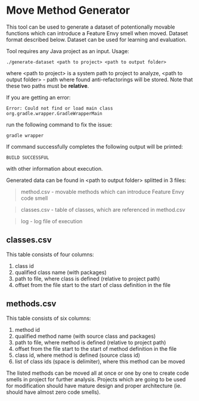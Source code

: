 # Move Method Generator

This tool can be used to generate a dataset of potentionally movable functions which can introduce a Feature Envy smell when moved. Dataset format described below. Dataset can be used for learning and evaluation.

Tool requires any Java project as an input.
Usage:
```
./generate-dataset <path to project> <path to output folder>
```
where \<path to project\> is a system path to project to analyze, \<path to output folder\> - path where found anti-refactorings will be stored. Note that these two paths must be **relative**.

If you are getting an error: 
```
Error: Could not find or load main class org.gradle.wrapper.GradleWrapperMain
```
run the following command to fix the issue:
```
gradle wrapper
```

If command successfully completes the following output will be printed:
```
BUILD SUCCESSFUL
```
with other information about execution. 

Generated data can be found in \<path to output folder\> splitted in 3 files:
> method.csv - movable methods which can introduce Feature Envy code smell

> classes.csv - table of classes, which are referenced in method.csv

> log - log file of execution

## classes.csv
This table consists of four columns: 
1. class id
2. qualified class name (with packages)
3. path to file, where class is defined (relative to project path)
4. offset from the file start to the start of class definition in the file

## methods.csv
This table consists of six columns:
1. method id
2. qualified method name (with source class and packages)
3. path to file, where method is defined (relative to project path)
4. offset from the file start to the start of method definition in the file
5. class id, where method is defined (source class id)
6. list of class ids (space is delimiter), where this method can be moved

The listed methods can be moved all at once or one by one to create code smells in project for further analysis. Projects which are going to be used for modification should have mature design and proper architecture (ie. should have almost zero code smells).
